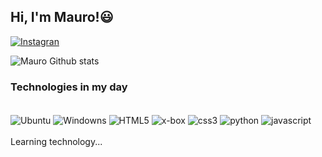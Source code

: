 ## Hi, I'm Mauro!😃
[![Instagran](https://img.shields.io/badge/Instagram-E4405F?style=for-the-badge&logo=instagram&logoColor=white)](https://www.instagram.com/mauro2013oliv/)

![Mauro Github stats](https://github-readme-stats.vercel.app/api?username=MauroDev2013&theme=blue-green)

### Technologies in my day
<div style="display: inline_block"><br/>
  <img align="center" alt="Ubuntu" src="https://img.shields.io/badge/Ubuntu-E95420?style=for-the-badge&logo=ubuntu&logoColor=white"/>
  <img align="center" alt="Windowns" src="https://img.shields.io/badge/Windows-0078D6?style=for-the-badge&logo=windows&logoColor=white"/>
  <img align="center" alt="HTML5" src="https://img.shields.io/badge/HTML5-E34F26?style=for-the-badge&logo=html5&logoColor=white"/>
  <img align="center" alt="x-box" src="https://img.shields.io/badge/Xbox-107C10?style=for-the-badge&logo=xbox&logoColor=white"/>
  <img align="center" alt="css3" src="https://img.shields.io/badge/CSS3-1572B6?style=for-the-badge&logo=css3&logoColor=white"/>
  <img align="center" alt="python" src="https://img.shields.io/badge/Python-3776AB?style=for-the-badge&logo=python&logoColor=white"/>
  <img align="center" alt="javascript" src="https://img.shields.io/badge/JavaScript-F7DF1E?style=for-the-badge&logo=javascript&logoColor=black"/>
</div>
<br/>
Learning technology... 
